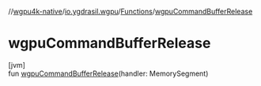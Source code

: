 //[wgpu4k-native](../../../index.md)/[io.ygdrasil.wgpu](../index.md)/[Functions](index.md)/[wgpuCommandBufferRelease](wgpu-command-buffer-release.md)

# wgpuCommandBufferRelease

[jvm]\
fun [wgpuCommandBufferRelease](wgpu-command-buffer-release.md)(handler: MemorySegment)